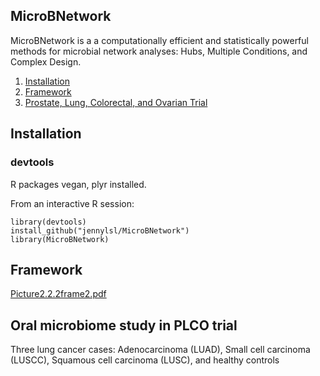 ## MicroBNetwork
MicroBNetwork is a a computationally efficient and statistically powerful methods for microbial network analyses: 
Hubs, Multiple Conditions, and Complex Design.



1.  [Installation](#installation)
2.  [Framework](#framework)
3.  [Prostate, Lung, Colorectal, and Ovarian Trial](#plco)


Installation
------------

### devtools ###
R packages vegan, plyr installed.

From an interactive R session:

```{r, eval=FALSE}
library(devtools)
install_github("jennylsl/MicroBNetwork")
library(MicroBNetwork)
```

Framework
------------

[Picture2.2.2frame2.pdf](https://github.com/jennylsl/MicroBNetwork/files/10787087/Picture2.2.2frame2.pdf)


Oral microbiome study in PLCO trial
------------

Three lung cancer cases: Adenocarcinoma (LUAD), Small cell carcinoma (LUSCC), Squamous cell carcinoma (LUSC), and healthy controls

